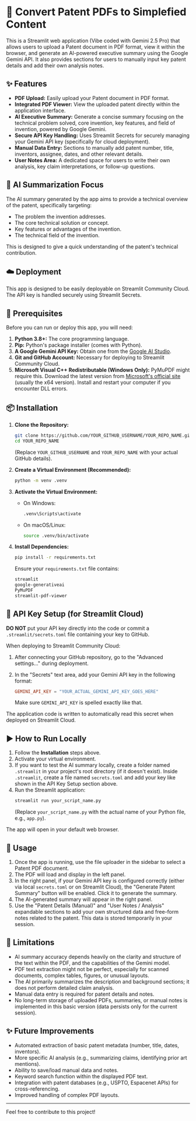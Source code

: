 # 📄 Convert Patent PDFs to Simplefied Content

This is a Streamlit web application (Vibe coded with Gemini 2.5 Pro) that allows users to upload a Patent document in PDF format, view it within the browser, and generate an AI-powered executive summary using the Google Gemini API. It also provides sections for users to manually input key patent details and add their own analysis notes.

## ✨ Features

*   **PDF Upload:** Easily upload your Patent document in PDF format.
*   **Integrated PDF Viewer:** View the uploaded patent directly within the application interface.
*   **AI Executive Summary:** Generate a concise summary focusing on the technical problem solved, core invention, key features, and field of invention, powered by Google Gemini.
*   **Secure API Key Handling:** Uses Streamlit Secrets for securely managing your Gemini API key (specifically for cloud deployment).
*   **Manual Data Entry:** Sections to manually add patent number, title, inventors, assignee, dates, and other relevant details.
*   **User Notes Area:** A dedicated space for users to write their own analysis, key claim interpretations, or follow-up questions.

## 🤖 AI Summarization Focus

The AI summary generated by the app aims to provide a technical overview of the patent, specifically targeting:

*   The problem the invention addresses.
*   The core technical solution or concept.
*   Key features or advantages of the invention.
*   The technical field of the invention.

This is designed to give a quick understanding of the patent's technical contribution.

## ☁️ Deployment

This app is designed to be easily deployable on Streamlit Community Cloud. The API key is handled securely using Streamlit Secrets.

## 🔑 Prerequisites

Before you can run or deploy this app, you will need:

1.  **Python 3.8+:** The core programming language.
2.  **Pip:** Python's package installer (comes with Python).
3.  **A Google Gemini API Key:** Obtain one from the [Google AI Studio](https://aistudio.google.com/app/apikey).
4.  **Git and GitHub Account:** Necessary for deploying to Streamlit Community Cloud.
5.  **Microsoft Visual C++ Redistributable (Windows Only):** PyMuPDF might require this. Download the latest version from [Microsoft's official site](https://learn.microsoft.com/en-us/cpp/windows/latest-supported-vc-redist?view=msvc-170) (usually the x64 version). Install and restart your computer if you encounter DLL errors.

## 📦 Installation

1.  **Clone the Repository:**
    ```bash
    git clone https://github.com/YOUR_GITHUB_USERNAME/YOUR_REPO_NAME.git
    cd YOUR_REPO_NAME
    ```
    (Replace `YOUR_GITHUB_USERNAME` and `YOUR_REPO_NAME` with your actual GitHub details).

2.  **Create a Virtual Environment (Recommended):**
    ```bash
    python -m venv .venv
    ```

3.  **Activate the Virtual Environment:**
    *   On Windows:
        ```bash
        .venv\Scripts\activate
        ```
    *   On macOS/Linux:
        ```bash
        source .venv/bin/activate
        ```

4.  **Install Dependencies:**
    ```bash
    pip install -r requirements.txt
    ```
    Ensure your `requirements.txt` file contains:
    ```txt
    streamlit
    google-generativeai
    PyMuPDF
    streamlit-pdf-viewer
    ```

## 🔐 API Key Setup (for Streamlit Cloud)

**DO NOT** put your API key directly into the code or commit a `.streamlit/secrets.toml` file containing your key to GitHub.

When deploying to Streamlit Community Cloud:

1.  After connecting your GitHub repository, go to the "Advanced settings..." during deployment.
2.  In the "Secrets" text area, add your Gemini API key in the following format:

    ```toml
    GEMINI_API_KEY = "YOUR_ACTUAL_GEMINI_API_KEY_GOES_HERE"
    ```
    Make sure `GEMINI_API_KEY` is spelled exactly like that.

The application code is written to automatically read this secret when deployed on Streamlit Cloud.

## ▶️ How to Run Locally

1.  Follow the **Installation** steps above.
2.  Activate your virtual environment.
3.  If you want to test the AI summary locally, create a folder named `.streamlit` in your project's root directory (if it doesn't exist). Inside `.streamlit`, create a file named `secrets.toml` and add your key like shown in the API Key Setup section above.
4.  Run the Streamlit application:
    ```bash
    streamlit run your_script_name.py
    ```
    (Replace `your_script_name.py` with the actual name of your Python file, e.g., `app.py`).

The app will open in your default web browser.

## 🚀 Usage

1.  Once the app is running, use the file uploader in the sidebar to select a Patent PDF document.
2.  The PDF will load and display in the left panel.
3.  In the right panel, if your Gemini API key is configured correctly (either via local `secrets.toml` or on Streamlit Cloud), the "Generate Patent Summary" button will be enabled. Click it to generate the summary.
4.  The AI-generated summary will appear in the right panel.
5.  Use the "Patent Details (Manual)" and "User Notes / Analysis" expandable sections to add your own structured data and free-form notes related to the patent. This data is stored temporarily in your session.

## 🤔 Limitations

*   AI summary accuracy depends heavily on the clarity and structure of the text within the PDF, and the capabilities of the Gemini model.
*   PDF text extraction might not be perfect, especially for scanned documents, complex tables, figures, or unusual layouts.
*   The AI primarily summarizes the description and background sections; it does not perform detailed claim analysis.
*   Manual data entry is required for patent details and notes.
*   No long-term storage of uploaded PDFs, summaries, or manual notes is implemented in this basic version (data persists only for the current session).

## ✨ Future Improvements

*   Automated extraction of basic patent metadata (number, title, dates, inventors).
*   More specific AI analysis (e.g., summarizing claims, identifying prior art mentions).
*   Ability to save/load manual data and notes.
*   Keyword search function within the displayed PDF text.
*   Integration with patent databases (e.g., USPTO, Espacenet APIs) for cross-referencing.
*   Improved handling of complex PDF layouts.

---

Feel free to contribute to this project!
